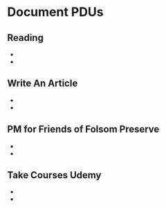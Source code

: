 
# Document PDUs


## Reading 
-
-


## Write An Article 
-
-


## PM for Friends of Folsom Preserve 
-
-



## Take Courses Udemy 
-
- 


